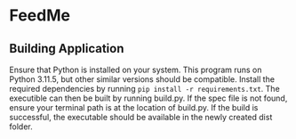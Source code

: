 # FeedMe

## Building Application

Ensure that Python is installed on your system. This program runs on Python 3.11.5, but other similar versions should be compatible.
Install the required dependencies by running `pip install -r requirements.txt`. The executible can then be built by running build.py. If the spec file is not found, ensure your terminal path is at the location of build.py.
If the build is successful, the executable should be available in the newly created dist folder.
